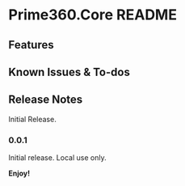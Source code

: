# Prime360.Core README



## Features

## Known Issues & To-dos


## Release Notes

Initial Release.

### 0.0.1

Initial release. Local use only.

**Enjoy!**
